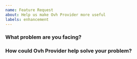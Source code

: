 ```yaml
---
name: Feature Request
about: Help us make Ovh Provider more useful
labels: enhancement
---
```

<!--
Thank you for helping to improve Ovh Provider!

Please be sure to search for open issues before raising a new one. We use issues
for bug reports and feature requests. Please find us at https://slack.crossplane.io
for questions, support, and discussion.
-->

### What problem are you facing?
<!--
Please tell us a little about your use case - it's okay if it's hypothetical!
Leading with this context helps frame the feature request so we can ensure we
implement it sensibly.
--->

### How could Ovh Provider help solve your problem?
<!--
Let us know how you think Ovh Provider could help with your use case.
-->
